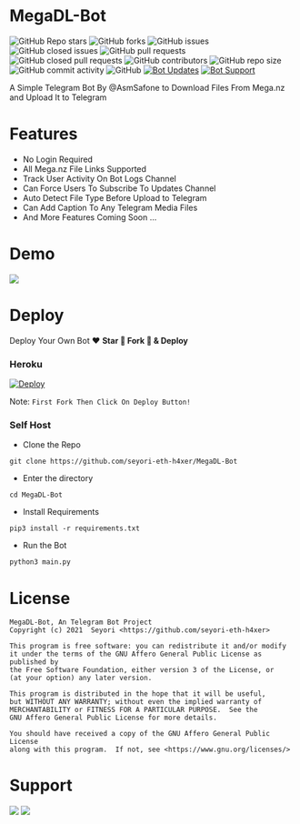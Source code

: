 # MegaDL-Bot
![GitHub Repo stars](https://img.shields.io/github/stars/seyori-eth-h4xer/MegaDL-Bot?color=blue&style=flat)
![GitHub forks](https://img.shields.io/github/forks/seyori-eth-h4xer/MegaDL-Bot?color=green&style=flat)
![GitHub issues](https://img.shields.io/github/issues/seyori-eth-h4xer/MegaDL-Bot)
![GitHub closed issues](https://img.shields.io/github/issues-closed/AsmSafone/MegaDL-Bot)
![GitHub pull requests](https://img.shields.io/github/issues-pr/seyori-eth-h4xer/MegaDL-Bot)
![GitHub closed pull requests](https://img.shields.io/github/issues-pr-closed/seyori-eth-h4xer/MegaDL-Bot)
![GitHub contributors](https://img.shields.io/github/contributors/seyori-eth-h4xer/MegaDL-Bot?style=flat)
![GitHub repo size](https://img.shields.io/github/repo-size/seyori-eth-h4xer/MegaDL-Bot?color=red)
![GitHub commit activity](https://img.shields.io/github/commit-activity/m/seyori-eth-h4xer/MegaDL-Bot)
![GitHub](https://img.shields.io/github/license/seyori-eth-h4xer/MegaDL-Bot)
[![Bot Updates](https://img.shields.io/badge/MegaDL-Bot%20Updates-blue)](https://t.me/s3yori)
[![Bot Support](https://img.shields.io/badge/MegaDL-Bot%20Support%20Group-blue)](https://t.me/s3yori)

A Simple Telegram Bot By @AsmSafone to Download Files From Mega.nz and Upload It to Telegram

# Features
- No Login Required
- All Mega.nz File Links Supported
- Track User Activity On Bot Logs Channel
- Can Force Users To Subscribe To Updates Channel
- Auto Detect File Type Before Upload to Telegram
- Can Add Caption To Any Telegram Media Files
- And More Features Coming Soon ...

# Demo 
<a href="https://t.me/Mega_DLRobot"><img src="https://img.shields.io/badge/MegaDL_Bot-2cb6e0?style=for-the-badge&logo=telegram&logoColor=white"></a>

# Deploy
Deploy Your Own Bot ♥️ **Star 🌟 Fork 🍴 & Deploy**

### Heroku
[![Deploy](https://www.herokucdn.com/deploy/button.svg)](https://heroku.com/deploy)

Note: `First Fork Then Click On Deploy Button!`

### Self Host

- Clone the Repo
```
git clone https://github.com/seyori-eth-h4xer/MegaDL-Bot
```
- Enter the directory
```
cd MegaDL-Bot
```
- Install Requirements
```
pip3 install -r requirements.txt
```
- Run the Bot
```
python3 main.py
```

# License
```
MegaDL-Bot, An Telegram Bot Project
Copyright (c) 2021  Seyori <https://github.com/seyori-eth-h4xer>

This program is free software: you can redistribute it and/or modify
it under the terms of the GNU Affero General Public License as published by
the Free Software Foundation, either version 3 of the License, or
(at your option) any later version.

This program is distributed in the hope that it will be useful,
but WITHOUT ANY WARRANTY; without even the implied warranty of
MERCHANTABILITY or FITNESS FOR A PARTICULAR PURPOSE.  See the
GNU Affero General Public License for more details.

You should have received a copy of the GNU Affero General Public License
along with this program.  If not, see <https://www.gnu.org/licenses/>
```

# Support 
<a href="https://t.me/s3yori"><img src="https://img.shields.io/badge/Support_Group-2cb6e0?style=for-the-badge&logo=telegram&logoColor=white"></a> <a href="https://t.me/s3yori"><img src="https://img.shields.io/badge/Updates_Channel-2cb6e0?style=for-the-badge&logo=telegram&logoColor=white"></a>

